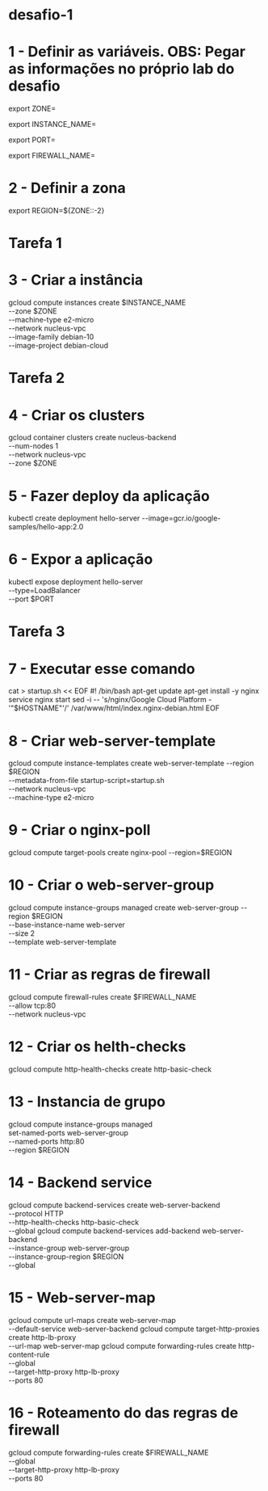 # desafio-1

# 1 - Definir as variáveis. OBS: Pegar as informações no próprio lab do desafio

export ZONE=

export INSTANCE_NAME=

export PORT=

export FIREWALL_NAME=

# 2 - Definir a zona
export REGION=${ZONE::-2}

# Tarefa 1
# 3 - Criar a instância

gcloud compute instances create $INSTANCE_NAME \
--zone $ZONE \
--machine-type e2-micro \
--network nucleus-vpc \
--image-family debian-10 \
--image-project debian-cloud

# Tarefa 2
# 4 - Criar os clusters

gcloud container clusters create nucleus-backend \
--num-nodes 1 \
--network nucleus-vpc \
--zone $ZONE

# 5 - Fazer deploy da aplicação

kubectl create deployment hello-server --image=gcr.io/google-samples/hello-app:2.0

# 6 - Expor a aplicação

kubectl expose deployment hello-server \
--type=LoadBalancer \
--port $PORT

# Tarefa 3
# 7 - Executar esse comando

cat > startup.sh << EOF
#! /bin/bash
apt-get update
apt-get install -y nginx
service nginx start
sed -i -- 's/nginx/Google Cloud Platform - '"\$HOSTNAME"'/' /var/www/html/index.nginx-debian.html
EOF

# 8 - Criar web-server-template
gcloud compute instance-templates create web-server-template --region $REGION \
--metadata-from-file startup-script=startup.sh \
--network nucleus-vpc \
--machine-type e2-micro

# 9 - Criar o nginx-poll
gcloud compute target-pools create nginx-pool --region=$REGION

# 10 - Criar o web-server-group
gcloud compute instance-groups managed create web-server-group --region $REGION \
--base-instance-name web-server \
--size 2 \
--template web-server-template

# 11 - Criar as regras de firewall
gcloud compute firewall-rules create $FIREWALL_NAME \
--allow tcp:80 \
--network nucleus-vpc

# 12 - Criar os helth-checks
gcloud compute http-health-checks create http-basic-check

# 13 - Instancia de grupo
gcloud compute instance-groups managed \
set-named-ports web-server-group \
--named-ports http:80 \
--region $REGION

# 14 - Backend service
gcloud compute backend-services create web-server-backend \
--protocol HTTP \
--http-health-checks http-basic-check \
--global
gcloud compute backend-services add-backend web-server-backend \
--instance-group web-server-group \
--instance-group-region $REGION \
--global

# 15 - Web-server-map
gcloud compute url-maps create web-server-map \
--default-service web-server-backend
gcloud compute target-http-proxies create http-lb-proxy \
--url-map web-server-map
gcloud compute forwarding-rules create http-content-rule \
--global \
--target-http-proxy http-lb-proxy \
--ports 80

# 16 - Roteamento do das regras de firewall
gcloud compute forwarding-rules create $FIREWALL_NAME \
--global \
--target-http-proxy http-lb-proxy \
--ports 80
